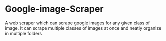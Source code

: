 # Google-image-Scraper
A web scraper which can scrape google images for any given class of image. It can scrape multiple classes of images at once and neatly organize in multiple folders
